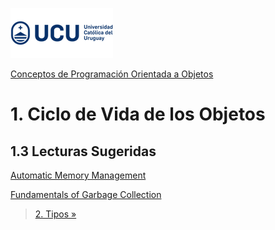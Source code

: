 
![UCU](../../Assets/logo-ucu.png)

[Conceptos de Programación Orientada a Objetos](../../)

# 1. Ciclo de Vida de los Objetos

## 1.3 Lecturas Sugeridas

[Automatic Memory Management](https://docs.microsoft.com/es-es/dotnet/standard/automatic-memory-management)

[Fundamentals of Garbage Collection](https://docs.microsoft.com/es-es/dotnet/standard/garbage-collection/fundamentals)

> [2. Tipos »](../2_Tipos/2_1_Contenido.md)